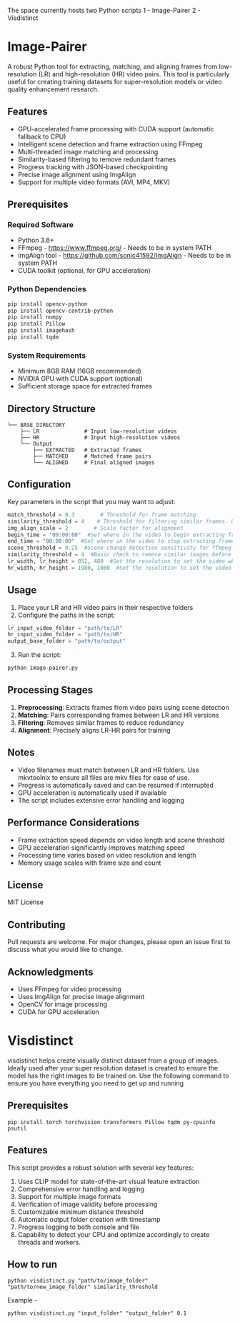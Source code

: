 The space currently hosts two Python scripts
1 - Image-Pairer
2 - Visdistinct

# Image-Pairer

A robust Python tool for extracting, matching, and aligning frames from low-resolution (LR) and high-resolution (HR) video pairs. This tool is particularly useful for creating training datasets for super-resolution models or video quality enhancement research.

## Features

- GPU-accelerated frame processing with CUDA support (automatic fallback to CPU)
- Intelligent scene detection and frame extraction using FFmpeg
- Multi-threaded image matching and processing
- Similarity-based filtering to remove redundant frames
- Progress tracking with JSON-based checkpointing
- Precise image alignment using ImgAlign
- Support for multiple video formats (AVI, MP4, MKV)

## Prerequisites

### Required Software
- Python 3.6+
- FFmpeg - https://www.ffmpeg.org/ - Needs to be in system PATH
- ImgAlign tool - https://github.com/sonic41592/ImgAlign - Needs to be in system PATH
- CUDA toolkit (optional, for GPU acceleration)

### Python Dependencies
```bash
pip install opencv-python
pip install opencv-contrib-python
pip install numpy
pip install Pillow
pip install imagehash
pip install tqdm
```

### System Requirements
- Minimum 8GB RAM (16GB recommended)
- NVIDIA GPU with CUDA support (optional)
- Sufficient storage space for extracted frames

## Directory Structure
```
└── BASE_DIRECTORY
    ├── LR              # Input low-resolution videos
    ├── HR              # Input high-resolution videos
    └── Output
        ├── EXTRACTED   # Extracted frames
        ├── MATCHED     # Matched frame pairs
        └── ALIGNED     # Final aligned images
```

## Configuration

Key parameters in the script that you may want to adjust:

```python
match_threshold = 0.3        # Threshold for frame matching
similarity_threshold = 4    # Threshold for filtering similar frames. Used after matching and before aligning to optimize workflow.
img_align_scale = 2        # Scale factor for alignment
begin_time = "00:00:00"  #Set where in the video to begin extracting frames from. If it is a TV show, and are extracting frames from multiple episodes, you may want to skip the first 90 seconds of the intro- so you would use "00:01:30"
end_time = "00:00:00"  #Set where in the video to stop extracting frames from. If it is a TV show, and are extracting frames from multiple episodes, you may want to skip the last 90 seconds of the ending- so you would use "00:20:00"
scene_threshold = 0.25  #Scene change detection sensitivity for ffmpeg. Set how different should an image be to its preeceding frame for frame extraction
similarity_threshold = 4  #Basic check to remove similar images before image matching
lr_width, lr_height = 852, 480  #Set the resolution to set the video when extracting frames
hr_width, hr_height = 1980, 1080  #Set the resolution to set the video when extracting frames
```

## Usage

1. Place your LR and HR video pairs in their respective folders
2. Configure the paths in the script:
```python
lr_input_video_folder = "path/to/LR"
hr_input_video_folder = "path/to/HR"
output_base_folder = "path/to/output"
```

3. Run the script:
```bash
python image-pairer.py
```

## Processing Stages

1. **Preprocessing**: Extracts frames from video pairs using scene detection
2. **Matching**: Pairs corresponding frames between LR and HR versions
3. **Filtering**: Removes similar frames to reduce redundancy
4. **Alignment**: Precisely aligns LR-HR pairs for training

## Notes

- Video filenames must match between LR and HR folders. Use mkvtoolnix to ensure all files are mkv files for ease of use.
- Progress is automatically saved and can be resumed if interrupted
- GPU acceleration is automatically used if available
- The script includes extensive error handling and logging

## Performance Considerations

- Frame extraction speed depends on video length and scene threshold
- GPU acceleration significantly improves matching speed
- Processing time varies based on video resolution and length
- Memory usage scales with frame size and count

## License

MIT License

## Contributing

Pull requests are welcome. For major changes, please open an issue first to discuss what you would like to change.

## Acknowledgments

- Uses FFmpeg for video processing
- Uses ImgAlign for precise image alignment
- OpenCV for image processing
- CUDA for GPU acceleration

# Visdistinct

visdistinct helps create visually distinct dataset from a group of images. 
Ideally used after your super resolution dataset is created to ensure the model has the right images to be trained on.
Use the following command to ensure you have everything you need to get up and running 

## Prerequisites
```pip install torch torchvision transformers Pillow tqdm py-cpuinfo psutil```

## Features
This script provides a robust solution with several key features:
1. Uses CLIP model for state-of-the-art visual feature extraction
2. Comprehensive error handling and logging
3. Support for multiple image formats
4. Verification of image validity before processing
5. Customizable minimum distance threshold
6. Automatic output folder creation with timestamp
7. Progress logging to both console and file
8. Capability to detect your CPU and optimize accordingly to create threads and workers.

## How to run 
```python visdistinct.py "path/to/image_folder" "path/to/new_image_folder" similarity_threshold```

Example -

```python visdistinct.py "input_folder" "output_folder" 0.1```
